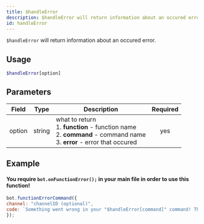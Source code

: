 ```yaml
---
title: $handleError 
description: $handleError will return information about an occured error.
id: handleError
---
```


`$handleError` will return information about an occured error.

## Usage

```php
$handleError[option]
```

## Parameters 


| Field     | Type    | Description                                        | Required |
|-----------|---------|----------------------------------------------------| :------: |
| option    | string  | what to return <br /> 1. **function** - function name <br /> 2. **command** - command name <br /> 3. **error** - error that occured                            | yes      |


## Example

#### You require `bot.onFunctionError();` in your main file in order to use this function!


```javascript
bot.functionErrorCommand({
channel: "channelID (optional)",
code: `Something went wrong in your "$handleError[command]" command! The function "$handleError[function]" returned the error "$handleError[error]"!`
});
```
